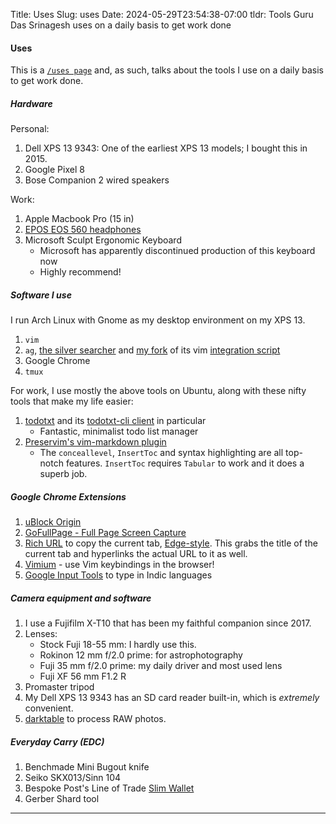 Title: Uses
Slug: uses
Date: 2024-05-29T23:54:38-07:00
tldr: Tools Guru Das Srinagesh uses on a daily basis to get work done

#### Uses

This is a [`/uses page`](https://uses.tech/) and, as such, talks about the tools I use on a daily basis to get work done.

##### Hardware

Personal:

1. Dell XPS 13 9343: One of the earliest XPS 13 models; I bought this in 2015.
2. Google Pixel 8
3. Bose Companion 2 wired speakers

Work:

1. Apple Macbook Pro (15 in)
2. [EPOS EOS 560 headphones](https://www.eposaudio.com/en/us/products/adapt-500)
3. Microsoft Sculpt Ergonomic Keyboard
    - Microsoft has apparently discontinued production of this keyboard now
    - Highly recommend!

##### Software I use

I run Arch Linux with Gnome as my desktop environment on my XPS 13.

1. `vim`
2. `ag`, [the silver searcher](https://github.com/ggreer/the_silver_searcher) and [my fork](https://github.com/guru-das-s/ag.vim) of its vim [integration script](https://github.com/rking/ag.vim)
3. Google Chrome
4. `tmux`

For work, I use mostly the above tools on Ubuntu, along with these nifty tools that
make my life easier:

1. [todotxt](http://todotxt.org/) and its [todotxt-cli client](https://github.com/todotxt/todo.txt-cli) in particular
    - Fantastic, minimalist todo list manager
2. [Preservim's vim-markdown plugin](https://github.com/preservim/vim-markdown)
    - The `conceallevel`, `InsertToc` and syntax highlighting are all top-notch
      features. `InsertToc` requires `Tabular` to work and it does a superb job.

##### Google Chrome Extensions

1. [uBlock Origin](https://chromewebstore.google.com/detail/ublock-origin/cjpalhdlnbpafiamejdnhcphjbkeiagm?pli=1)
2. [GoFullPage - Full Page Screen Capture](https://chromewebstore.google.com/detail/gofullpage-full-page-scre/fdpohaocaechififmbbbbbknoalclacl)
3. [Rich URL](https://chromewebstore.google.com/detail/rich-url/bkjdcppkdgccnhjibfhlhmeiafnjfamk) to copy the current tab, [Edge-style](https://support.microsoft.com/en-us/microsoft-edge/improved-copy-and-paste-of-urls-in-microsoft-edge-d3bd3956-603a-0033-1fbc-9588a30645b4). This grabs the title of the current tab and hyperlinks the actual URL to it as well.
4. [Vimium](https://chromewebstore.google.com/detail/vimium/dbepggeogbaibhgnhhndojpepiihcmeb) - use Vim keybindings in the browser!
5. [Google Input Tools](https://chrome.google.com/webstore/detail/google-input-tools/mclkkofklkfljcocdinagocijmpgbhab) to type in Indic languages

##### Camera equipment and software
1. I use a Fujifilm X-T10 that has been my faithful companion since 2017.
2. Lenses:
    - Stock Fuji 18-55 mm: I hardly use this.
    - Rokinon 12 mm f/2.0 prime: for astrophotography
    - Fuji 35 mm f/2.0 prime: my daily driver and most used lens
    - Fuji XF 56 mm F1.2 R
3. Promaster tripod
4. My Dell XPS 13 9343 has an SD card reader built-in, which is _extremely_ convenient.
4. [darktable](https://www.darktable.org/) to process RAW photos.

##### Everyday Carry (EDC)
1. Benchmade Mini Bugout knife
2. Seiko SKX013/Sinn 104
3. Bespoke Post's Line of Trade [Slim Wallet](https://www.bespokepost.com/store/line-of-trade-slim-wallet)
4. Gerber Shard tool

---
